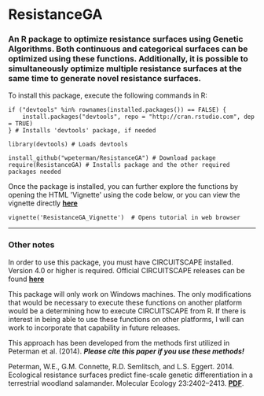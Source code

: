 ResistanceGA
============

### An R package to optimize resistance surfaces using Genetic Algorithms. Both continuous and categorical surfaces can be optimized using these functions. Additionally, it is possible to simultaneously optimize multiple resistance surfaces at the same time to generate novel resistance surfaces.    

To install this package, execute the following commands in R:

```
if ("devtools" %in% rownames(installed.packages()) == FALSE) {
    install.packages("devtools", repo = "http://cran.rstudio.com", dep = TRUE) 
} # Installs 'devtools' package, if needed

library(devtools) # Loads devtools

install_github("wpeterman/ResistanceGA") # Download package
require(ResistanceGA) # Installs package and the other required packages needed
```
Once the package is installed, you can further explore the functions by opening the HTML 'Vignette' using the code below, or you can view the vignette directly [**here**](https://dl.dropboxusercontent.com/u/23513016/ResistanceGA_Vignette.html "Vignette")
```
vignette('ResistanceGA_Vignette')  # Opens tutorial in web browser
```
*****

### Other notes

In order to use this package, you must have CIRCUITSCAPE installed.
Version 4.0 or higher is required.
Official CIRCUITSCAPE releases can be found [**here**](https://code.google.com/p/circuitscape/downloads/list "CS downloads")

This package will only work on Windows machines. The only modifications that would be necessary to execute these functions on another platform would be a determining how to execute CIRCUITSCAPE from R. If there is interest in being able to use these functions on other platforms, I will can work to incorporate that capability in future releases.


This approach has been developed from the methods first utilized in Peterman et al. (2014). **_Please cite this paper if you use these methods!_**

Peterman, W.E., G.M. Connette, R.D. Semlitsch, and L.S. Eggert. 2014. Ecological resistance surfaces predict fine-scale genetic differentiation in a terrestrial woodland salamander. Molecular Ecology 23:2402–2413. [**PDF**](http://petermanresearch.weebly.com/uploads/2/5/9/2/25926970/peterman_et_al._2014--mec.pdf "Peterman et al.").